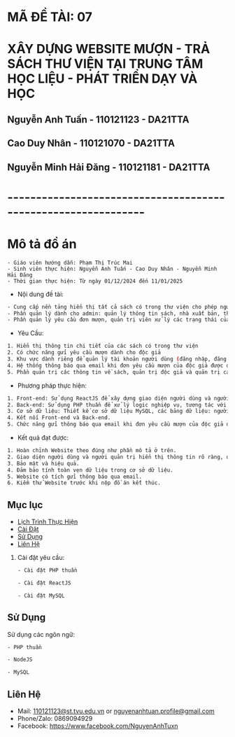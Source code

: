 # MÃ ĐỀ TÀI: 07
# XÂY DỰNG WEBSITE MƯỢN - TRẢ SÁCH THƯ VIỆN TẠI TRUNG TÂM HỌC LIỆU - PHÁT TRIỂN DẠY VÀ HỌC
## Nguyễn Anh Tuấn - 110121123 - DA21TTA
## Cao Duy Nhân - 110121070 - DA21TTA
## Nguyễn Minh Hải Đăng - 110121181 - DA21TTA
# --------------------------------------------------------------
# Mô tả đồ án
 ```bash- Tên đề tài: Xây dựng Website mượn - trả sách tại Trung tâm học liệu - Phát triển dạy và học
- Giáo viên hướng dẫn: Phạm Thị Trúc Mai
- Sinh viên thực hiện: Nguyễn Anh Tuấn - Cao Duy Nhân - Nguyễn Minh Hải Đăng
- Thời gian thực hiện: Từ ngày 01/12/2024 đến 11/01/2025
 ```
- Nội dung đề tài:
```bash
- Cung cấp nền tảng hiển thị tất cả sách có trong thư viện cho phép người dùng đăng nhập vào hệ thống xem và gửi yêu cầu mượn sách.
- Phần quản lý dành cho admin: quản lý thông tin sách, nhà xuất bản, thể loại sách.
- Phần quản lý yêu cầu đơn mượn, quản trị viên xử lý các trạng thái của các yêu cầu đơn mượn.

```
- Yêu Cầu:
```bash
1. Hiển thị thông tin chi tiết của các sách có trong thư viện
2. Có chức năng gửi yêu cầu mượn dành cho độc giả
3. Khu vực dành riêng để quản lý tài khoản người dùng (đăng nhập, đăng ký, chỉnh sửa thông tin).
4. Hệ thống thông báo qua email khi đơn yêu cầu mượn của độc giả được duyệt
5. Phần quản trị các thông tin về sách, quản trị độc giả và quản trị các đơn yêu cầu mượn của độc giả 
```
-	Phương pháp thực hiện:
```bash
1. Front-end: Sử dụng ReactJS để xây dựng giao diện người dùng và người quản trị, hiển thị thông tin rõ ràng, dễ dàng sử dụng.
2. Back-end: Sử dụng PHP thuần để xử lý logic nghiệp vụ, tương tác với cơ sở dữ liệu MySQL. Triển khai các chức năng chính: đăng nhập, đăng ký, gửi yêu cầu mượn, chỉnh sửa thông tin độc giả, thêm sửa xóa sách, nhà xuất bản, thể loại sách,... xử lý yêu cầu đơn mượn và trả sách.
3. Cơ sở dữ liệu: Thiết kế cơ sở dữ liệu MySQL, các bảng dữ liệu: người dùng, admin, sách, thể loại sách, nhà xuất bản, đơn yêu cầu mượn sách, tình trạng sách khi trả, phí phạt.
4. Kết nối Front-end và Back-end.
5. Chức năng gửi thông báo qua email khi đơn yêu cầu mượn của độc giả được quản trị viên thư viện duyệt.
```
- Kết quả đạt được:
```bash
1. Hoàn chỉnh Website theo đúng như phần mô tả ở trên.
2. Giao diện người dùng và người quản trị hiển thị thông tin rõ ràng, dễ dàng sử dụng.
3. Bảo mật và hiệu quả.
4. Đảm bảo tính toàn vẹn dữ liệu trong cơ sở dữ liệu.
5. Website có tích gửi thông báo qua email.
6. Kiểm thử Website trước khi nộp đồ án kết thúc.

```
## Mục lục
- [Lịch Trình Thực Hiện](#lịch-trình-thực-hiện)
- [Cài Đặt](#cài-đặt)
- [Sử Dụng](#sử-dụng)
- [Liên Hệ](#liên-hệ)

1. Cài đặt yêu cầu:
    ```bash
    - Cài đặt PHP thuần
    ```
   ```bash
   - Cài đặt ReactJS
   ``` 
   ```bash
   - Cài đặt MySQL
   ```
## Sử Dụng

Sử dụng các ngôn ngữ:

```bash
- PHP thuần
```
```bash
- NodeJS
```
```bash
- MySQL
```
## Liên Hệ

- Mail: 110121123@st.tvu.edu.vn or nguyenanhtuan.profile@gmail.com
- Phone/Zalo: 0869094929
- Facebook: https://www.facebook.com/NguyenAnhTuxn

